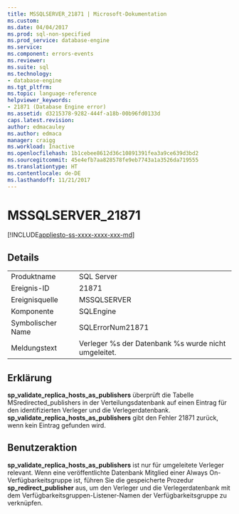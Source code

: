 ```yaml
---
title: MSSQLSERVER_21871 | Microsoft-Dokumentation
ms.custom: 
ms.date: 04/04/2017
ms.prod: sql-non-specified
ms.prod_service: database-engine
ms.service: 
ms.component: errors-events
ms.reviewer: 
ms.suite: sql
ms.technology:
- database-engine
ms.tgt_pltfrm: 
ms.topic: language-reference
helpviewer_keywords:
- 21871 (Database Engine error)
ms.assetid: d3215378-9282-444f-a18b-00b96fd0133d
caps.latest.revision: 
author: edmacauley
ms.author: edmaca
manager: craigg
ms.workload: Inactive
ms.openlocfilehash: 1b1cebee8612d36c10891391fea3a9ce639d3bd2
ms.sourcegitcommit: 45e4efb7aa828578fe9eb7743a1a3526da719555
ms.translationtype: HT
ms.contentlocale: de-DE
ms.lasthandoff: 11/21/2017
---
```

# <a name="mssqlserver21871"></a>MSSQLSERVER_21871
[!INCLUDE[appliesto-ss-xxxx-xxxx-xxx-md](../../includes/appliesto-ss-xxxx-xxxx-xxx-md.md)]
  
## <a name="details"></a>Details  
  
|||  
|-|-|  
|Produktname|SQL Server|  
|Ereignis-ID|21871|  
|Ereignisquelle|MSSQLSERVER|  
|Komponente|SQLEngine|  
|Symbolischer Name|SQLErrorNum21871|  
|Meldungstext|Verleger %s der Datenbank %s wurde nicht umgeleitet.|  
  
## <a name="explanation"></a>Erklärung  
**sp_validate_replica_hosts_as_publishers** überprüft die Tabelle MSredirected_publishers in der Verteilungsdatenbank auf einen Eintrag für den identifizierten Verleger und die Verlegerdatenbank.  **sp_validate_replica_hosts_as_publishers** gibt den Fehler 21871 zurück, wenn kein Eintrag gefunden wird.  
  
## <a name="user-action"></a>Benutzeraktion  
**sp_validate_replica_hosts_as_publishers** ist nur für umgeleitete Verleger relevant. Wenn eine veröffentlichte Datenbank Mitglied einer Always On-Verfügbarkeitsgruppe ist, führen Sie die gespeicherte Prozedur **sp_redirect_publisher** aus, um den Verleger und die Verlegerdatenbank mit dem Verfügbarkeitsgruppen-Listener-Namen der Verfügbarkeitsgruppe zu verknüpfen.  
  

